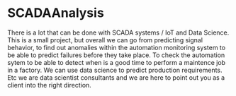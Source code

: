 # SCADAAnalysis

There is a lot that can be done with SCADA systems / IoT and Data Science. This is a small project, but overall we can go from predicting signal behavior, to find out anomalies within the automation monitoring system to be able to predict failures before they take place. To check the automation sytem to be able to detect when is a good time to perform a maintence job in a factory. We can use data science to predict production requirements. Etc we are data scientist consultants and we are here to point out you as a client into the right direction. 

